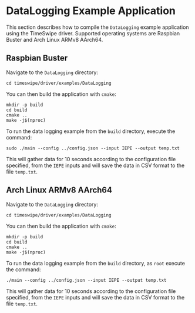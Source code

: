 # DataLogging Example Application

This section describes how to compile the `DataLogging` example application using the TimeSwipe driver.
Supported operating systems are Raspbian Buster and Arch Linux ARMv8 AArch64.


## Raspbian Buster

Navigate to the `DataLogging` directory:

```
cd timeswipe/driver/examples/DataLogging
```

You can then build the application with `cmake`:

```
mkdir -p build
cd build
cmake ..
make -j$(nproc)
```

To run the data logging example from the `build` directory, execute the command:

```
sudo ./main --config ../config.json --input IEPE --output temp.txt
```

This will gather data for 10 seconds according to the configuration file specified, from the `IEPE` inputs and will save the data in CSV format to the file `temp.txt`.


## Arch Linux ARMv8 AArch64

Navigate to the `DataLogging` directory:

```
cd timeswipe/driver/examples/DataLogging
```

You can then build the application with `cmake`:

```
mkdir -p build
cd build
cmake ..
make -j$(nproc)
```

To run the data logging example from the `build` directory, as `root` execute the command:

```
./main --config ../config.json --input IEPE --output temp.txt
```

This will gather data for 10 seconds according to the configuration file specified, from the `IEPE` inputs and will save the data in CSV format to the file `temp.txt`.

